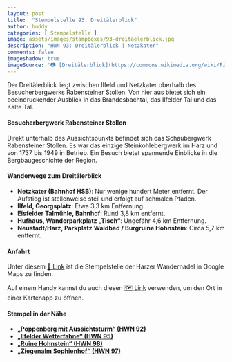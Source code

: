 ```yaml
---
layout: post
title:  "Stempelstelle 93: Dreitälerblick"
author: buddy
categories: [ Stempelstelle ]
image: assets/images/stampboxes/93-dreitaelerblick.jpg
description: "HWN 93: Dreitälerblick | Netzkater"
comments: false
imageshadow: true
imageSource: '📷 [Dreitälerblick](https://commons.wikimedia.org/wiki/File:Dreit%C3%A4lerblick.jpg) von <a href="//commons.wikimedia.org/wiki/User:B.Thomas95" title="User:B.Thomas95">Thomas Binder</a> unter Lizenz [CC BY-SA 4.0](https://creativecommons.org/licenses/by-sa/4.0)'
---
```


Der Dreitälerblick liegt zwischen Ilfeld und Netzkater oberhalb des Besucherbergwerks Rabensteiner Stollen. Von hier aus bietet sich ein beeindruckender Ausblick in das Brandesbachtal, das Ilfelder Tal und das Kalte Tal.

#### Besucherbergwerk Rabensteiner Stollen

Direkt unterhalb des Aussichtspunkts befindet sich das Schaubergwerk Rabensteiner Stollen. Es war das einzige Steinkohlebergwerk im Harz und von 1737 bis 1949 in Betrieb. Ein Besuch bietet spannende Einblicke in die Bergbaugeschichte der Region.

#### Wanderwege zum Dreitälerblick

- **Netzkater (Bahnhof HSB)**: Nur wenige hundert Meter entfernt. Der Aufstieg ist stellenweise steil und erfolgt auf schmalen Pfaden.
- **Ilfeld, Georgsplatz**: Etwa 3,3 km Entfernung.
- **Eisfelder Talmühle, Bahnhof**: Rund 3,8 km entfernt.
- **Hufhaus, Wanderparkplatz „Tisch“**: Ungefähr 4,6 km Entfernung.
- **Neustadt/Harz, Parkplatz Waldbad / Burgruine Hohnstein**: Circa 5,7 km entfernt.

#### Anfahrt

Unter diesem [📍 Link](https://www.google.com/maps/dir/?api=1&origin=&destination=51.60127%2C%2010.79257) ist die Stempelstelle der Harzer Wandernadel in Google Maps zu finden.

<div class="android-only">
  Auf einem Handy kannst du auch diesen 
  <a href="geo:51.60127,10.79257">🗺️ Link</a> 
  verwenden, um den Ort in einer Kartenapp zu öffnen.
  <p></p>
</div>

#### Stempel in der Nähe

- [**„Poppenberg mit Aussichtsturm“ (HWN 92)**](/stempelstelle-092-poppenberg-mit-aussichtsturm)
- [**„Ilfelder Wetterfahne“ (HWN 95)**](/stempelstelle-095-ilfelder-wetterfahne)
- [**„Ruine Hohnstein“ (HWN 98)**](/stempelstelle-098-ruine-hohnstein)
- [**„Ziegenalm Sophienhof“ (HWN 97)**](/stempelstelle-097-ziegenalm-sophienhof)
